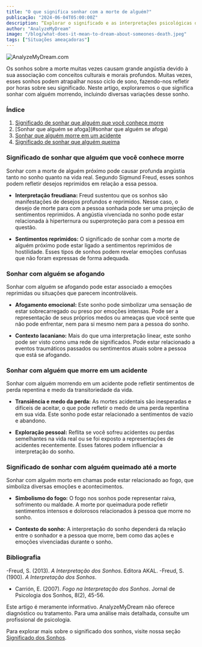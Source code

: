 ```yaml
---
title: "O que significa sonhar com a morte de alguém?"
publicação: "2024-06-04T05:00:00Z"
description: “Explorar o significado e as interpretações psicológicas dos sonhos em que alguém morre, analisando diferentes variantes como afogamentos, acidentes e queimaduras.”
author: "AnalyzeMyDream"
image: "/blog/what-does-it-mean-to-dream-about-someones-death.jpeg"
tags: ["Situações ameaçadoras"]
---
```


![AnalyzeMyDream.com](/blog/what-does-it-mean-to-dream-about-someones-death.jpeg)

Os sonhos sobre a morte muitas vezes causam grande angústia devido à sua associação com conceitos culturais e morais profundos. Muitas vezes, esses sonhos podem atrapalhar nosso ciclo de sono, fazendo-nos refletir por horas sobre seu significado. Neste artigo, exploraremos o que significa sonhar com alguém morrendo, incluindo diversas variações desse sonho.

### Índice

1. [Significado de sonhar que alguém que você conhece morre](#significado-de-sonhar-que-alguém-que-você-conhece-morre)
2. [Sonhar que alguém se afoga](#sonhar que alguém se afoga)
3. [Sonhar que alguém morre em um acidente](#sonhar-que-alguém-morre-em-um-acidente)
4. [Significado de sonhar que alguém queima](#significado-de-sonhar-que-alguém-queima)

### Significado de sonhar que alguém que você conhece morre

Sonhar com a morte de alguém próximo pode causar profunda angústia tanto no sonho quanto na vida real. Segundo Sigmund Freud, esses sonhos podem refletir desejos reprimidos em relação a essa pessoa.

- **Interpretação freudiana:** Freud sustentou que os sonhos são manifestações de desejos profundos e reprimidos. Nesse caso, o desejo de morte para com a pessoa sonhada pode ser uma projeção de sentimentos reprimidos. A angústia vivenciada no sonho pode estar relacionada à hiperternura ou superproteção para com a pessoa em questão.

- **Sentimentos reprimidos:** O significado de sonhar com a morte de alguém próximo pode estar ligado a sentimentos reprimidos de hostilidade. Esses tipos de sonhos podem revelar emoções confusas que não foram expressas de forma adequada.

### Sonhar com alguém se afogando

Sonhar com alguém se afogando pode estar associado a emoções reprimidas ou situações que parecem incontroláveis.

- **Afogamento emocional:** Este sonho pode simbolizar uma sensação de estar sobrecarregado ou preso por emoções intensas. Pode ser a representação de seus próprios medos ou ameaças que você sente que não pode enfrentar, nem para si mesmo nem para a pessoa do sonho.

- **Contexto lacaniano:** Mais do que uma interpretação linear, este sonho pode ser visto como uma rede de significados. Pode estar relacionado a eventos traumáticos passados ​​ou sentimentos atuais sobre a pessoa que está se afogando.

### Sonhar com alguém que morre em um acidente

Sonhar com alguém morrendo em um acidente pode refletir sentimentos de perda repentina e medo da transitoriedade da vida.

- **Transiência e medo da perda:** As mortes acidentais são inesperadas e difíceis de aceitar, o que pode refletir o medo de uma perda repentina em sua vida. Este sonho pode estar relacionado a sentimentos de vazio e abandono.

- **Exploração pessoal:** Reflita se você sofreu acidentes ou perdas semelhantes na vida real ou se foi exposto a representações de acidentes recentemente. Esses fatores podem influenciar a interpretação do sonho.

### Significado de sonhar com alguém queimado até a morte

Sonhar com alguém morto em chamas pode estar relacionado ao fogo, que simboliza diversas emoções e acontecimentos.

- **Simbolismo do fogo:** O fogo nos sonhos pode representar raiva, sofrimento ou maldade. A morte por queimadura pode refletir sentimentos intensos e dolorosos relacionados à pessoa que morre no sonho.

- **Contexto do sonho:** A interpretação do sonho dependerá da relação entre o sonhador e a pessoa que morre, bem como das ações e emoções vivenciadas durante o sonho.

### Bibliografia

-Freud, S. (2013). *A Interpretação dos Sonhos*. Editora AKAL.
-Freud, S. (1900). *A Interpretação dos Sonhos*.
- Carrión, E. (2007). *Fogo na Interpretação dos Sonhos*. Jornal de Psicologia dos Sonhos, 8(2), 45-56.

Este artigo é meramente informativo. AnalyzeMyDream não oferece diagnóstico ou tratamento. Para uma análise mais detalhada, consulte um profissional de psicologia.

Para explorar mais sobre o significado dos sonhos, visite nossa seção [Significado dos Sonhos](#).